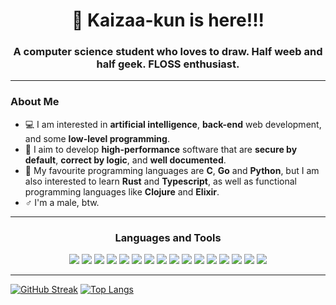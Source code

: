 <h1 align="center"> 
   👋️ Kaizaa-kun is here!!! 
</h1>

<h3 align="center">
   A computer science student who loves to draw. Half weeb and half geek. FLOSS enthusiast.
</h3>

---

<h3>About Me</h3>

- 💻 I am interested in **artificial intelligence**, **back-end** web development, and some **low-level programming**.
- 🎯 I aim to develop **high-performance** software that are **secure by default**, **correct by logic**, and **well documented**.
- 🤩 My favourite programming languages are **C**, **Go** and **Python**, but I am also interested to learn **Rust** and **Typescript**, as well as functional programming languages like **Clojure** and **Elixir**.
- ♂ I'm a male, btw.

---

<h3 align="center">Languages and Tools</h3>

<div align="center">
   <img src="https://img.shields.io/badge/C-Gray?style=for-the-badge&logo=C&logoColor=white&color=%23A8B9CC">
   <img src="https://img.shields.io/badge/C%2B%2B-blue?style=for-the-badge&logo=C%2B%2B&logoColor=white&color=%2300599C">
   <img src="https://img.shields.io/badge/Clojure-blue?style=for-the-badge&logo=Clojure&logoColor=white&color=%235881D8">
   <img src="https://img.shields.io/badge/Elixir-purple?style=for-the-badge&logo=Elixir&logoColor=white&color=%234B275F">
   <img src="https://img.shields.io/badge/FreeBSD-Red?style=for-the-badge&logo=FreeBSD&logoColor=white&color=%23AB2B28">
   <img src="https://img.shields.io/badge/Go-Blue?style=for-the-badge&logo=Go&logoColor=white&color=%2300ADD8">
   <img src="https://img.shields.io/badge/JavaScript-Yellow?style=for-the-badge&logo=Javascript&logoColor=black&color=%23F7DF1E">
   <img src="https://img.shields.io/badge/Linux-yellow?style=for-the-badge&logo=Linux&logoColor=black&color=%23FCC624">
   <img src="https://img.shields.io/badge/Lua-blue?style=for-the-badge&logo=Lua&logoColor=white&color=%232C2D72">
   <img src="https://img.shields.io/badge/Markdown-black?style=for-the-badge&logo=Markdown&logoColor=white&color=%23000000">
   <img src="https://img.shields.io/badge/Neovim-green?style=for-the-badge&logo=Neovim&logoColor=white&color=%2357A143">
   <img src="https://img.shields.io/badge/Node.JS-blue?style=for-the-badge&logo=Node.JS&logoColor=white&color=%23339933">
   <img src="https://img.shields.io/badge/Python-blue?style=for-the-badge&logo=Python&logoColor=white&color=%233776AB">
   <img src="https://img.shields.io/badge/Rust-Black?style=for-the-badge&logo=Rust&logoColor=white&color=%23000000">
   <img src="https://img.shields.io/badge/Shell-green?style=for-the-badge&logo=gnubash&logoColor=white&color=%234EAA25">
   <img src="https://img.shields.io/badge/TypeScript-Blue?style=for-the-badge&logo=TypeScript&logoColor=white&color=%233178C6">
</div>

---

[![GitHub Streak](http://github-readme-streak-stats.herokuapp.com?user=kaizaadesuka&theme=dark&background=000000)](https://git.io/streak-stats)
[![Top Langs](https://github-readme-stats.vercel.app/api/top-langs/?username=kaizaadesuka&layout=compact&theme=vision-friendly-dark)](https://github.com/anuraghazra/github-readme-stats)
